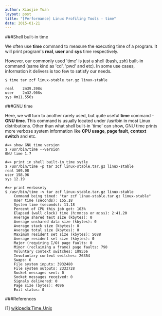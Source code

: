 ```yaml
---
author: Xiaojie Yuan
layout:	post
title: "[Performance] Linux Profiling Tools - time"
date: 2015-01-21
---
```


###Shell built-in time

We often use __time__ command to measure the executing time of a program. It will print program's __real__, __user__ and __sys__ time respectively.

However, our commonly used 'time' is just a shell (bash, zsh) built-in command (same kind as 'cd', 'pwd' and etc). In some use cases, information it delivers is too few to satisfy our needs.

```
$ time tar zcf linux-stable.tar.gz linux-stable
 
real	2m39.398s
user	2m32.908s
sys	0m11.556s
```

###GNU time

Here, we will turn to another rarely used, but quite useful __time__ command - __GNU time__. This command is usually located under /usr/bin in most Linux distributions. Other than what shell built-in 'time' can show, GNU time prints more verbose system information like __CPU usage__, __page fault__, __context switch__ and etc.

```
#=> show GNU time version
$ /usr/bin/time --version
GNU time 1.7

#=> print in shell built-in time sytle
$ /usr/bin/time -p tar zcf linux-stable.tar.gz linux-stable
real 169.08
user 158.96
sys 12.19

#=> print verbosely
$ /usr/bin/time -v tar zcf linux-stable.tar.gz linux-stable
	Command being timed: "tar zcf linux-stable.tar.gz linux-stable"
	User time (seconds): 155.18
	System time (seconds): 11.18
	Percent of CPU this job got: 103%
	Elapsed (wall clock) time (h:mm:ss or m:ss): 2:41.20
	Average shared text size (kbytes): 0
	Average unshared data size (kbytes): 0
	Average stack size (kbytes): 0
	Average total size (kbytes): 0
	Maximum resident set size (kbytes): 5088
	Average resident set size (kbytes): 0
	Major (requiring I/O) page faults: 0
	Minor (reclaiming a frame) page faults: 790
	Voluntary context switches: 109556
	Involuntary context switches: 26354
	Swaps: 0
	File system inputs: 3932480
	File system outputs: 2333728
	Socket messages sent: 0
	Socket messages received: 0
	Signals delivered: 0
	Page size (bytes): 4096
	Exit status: 0
```

###References

[1] [wikipedia:Time_Unix](http://en.wikipedia.org/wiki/Time_%28Unix%29)
